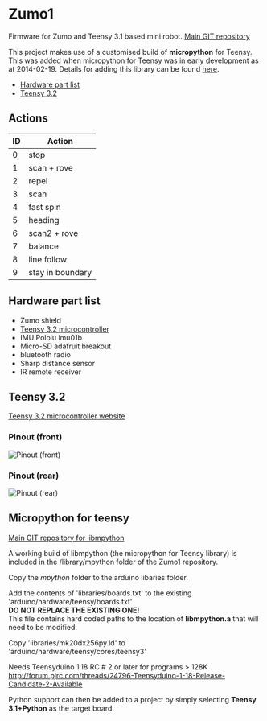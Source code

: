 # Zumo1

Firmware for Zumo and Teensy 3.1 based mini robot.
[Main GIT repository](https://github.com/10bulls/zumo1)

This project makes use of a customised build of **micropython** for Teensy.
This was added when micropython for Teensy was in early development as at 2014-02-19.
Details for adding this library can be found [here](#micropython-for-teensy).

- [Hardware part list](#hardware-part-list)
- [Teensy 3.2](#teensy-3.2)

## Actions

| ID | Action |
| ---- |------ |
| 0  | stop |
| 1  | scan + rove |
| 2  | repel |
| 3  | scan |
| 4  | fast spin |
| 5  | heading |
| 6  | scan2 + rove |
| 7  | balance |
| 8  | line follow |
| 9  | stay in boundary |

## Hardware part list

- Zumo shield
- [Teensy 3.2 microcontroller](#teensy-3.2)
- IMU Pololu imu01b 
- Micro-SD adafruit breakout 
- bluetooth radio
- Sharp distance sensor
- IR remote receiver

## Teensy 3.2

[Teensy 3.2 microcontroller website](https://www.pjrc.com/store/teensy32.html)

### Pinout (front)
![Pinout (front)](https://www.pjrc.com/teensy/teensy32_front_pinout.png)

### Pinout (rear)
![Pinout (rear)](https://www.pjrc.com/teensy/teensy32_back_pinout.png)

## Micropython for teensy

[Main GIT repository for libmpython](https://github.com/10bulls/libmpython)

A working build of libmpython (the micropython for Teensy library) is included in the 
/library/mpython folder of the Zumo1 repository.

Copy the _mpython_ folder to the arduino libaries folder.

Add the contents of 'libraries/boards.txt' to the existing 'arduino/hardware/teensy/boards.txt'  
**DO NOT REPLACE THE EXISTING ONE!**  
This file contains hard coded paths to the location of **libmpython.a** that will need to be modified.

Copy 'libraries/mk20dx256py.ld' to 'arduino/hardware/teensy/cores/teensy3'

Needs Teensyduino 1.18 RC # 2 or later for programs > 128K
http://forum.pjrc.com/threads/24796-Teensyduino-1-18-Release-Candidate-2-Available

Python support can then be added to a project by simply selecting **Teensy 3.1+Python** as the target board.
